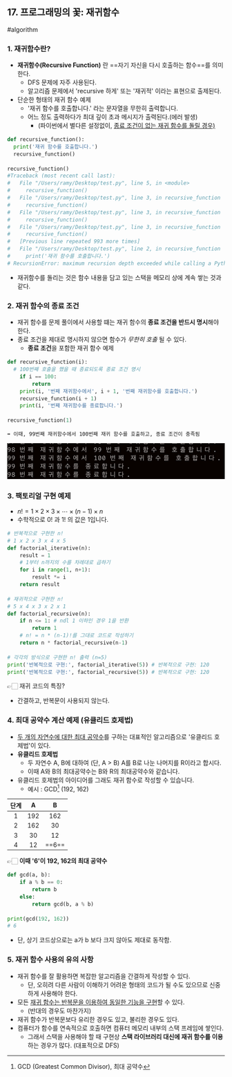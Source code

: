 ## 17. 프로그래밍의 꽃: 재귀함수
#algorithm 

### 1. 재귀함수란?

- **재귀함수(Recursive Function)** 란 ==자기 자신을 다시 호출하는 함수==를 의미한다.
  - DFS 문제에 자주 사용된다. 
  - 알고리즘 문제에서 'recursive 하게' 또는 '재귀적' 이라는 표현으로 출제된다.
- 단순한 형태의 재귀 함수 예제
  - '재귀 함수를 호출합니다.' 라는 문자열을 무한히 출력합니다.
  - 어느 정도 출력하다가 최대 깊이 초과 메시지가 출력된다.(에러 발생)
    - (파이썬에서 별다른 설정없이, <u>종료 조건이 없는 재귀 함수를 돌릴 경우)</u>

```python
def recursive_function():
  print('재귀 함수를 호출합니다.')
  recursive_function()
  
recursive_function()
#Traceback (most recent call last):
#   File "/Users/ramy/Desktop/test.py", line 5, in <module>
#     recursive_function()
#   File "/Users/ramy/Desktop/test.py", line 3, in recursive_function
#     recursive_function()
#   File "/Users/ramy/Desktop/test.py", line 3, in recursive_function
#     recursive_function()
#   File "/Users/ramy/Desktop/test.py", line 3, in recursive_function
#     recursive_function()
#   [Previous line repeated 993 more times]
#   File "/Users/ramy/Desktop/test.py", line 2, in recursive_function
#     print('재귀 함수를 호출합니다.')
# RecursionError: maximum recursion depth exceeded while calling a Python object

```
- 재귀함수를 돌리는 것은 함수 내용을 담고 있는 스택을 메모리 상에 계속 쌓는 것과 같다. 



### 2. 재귀 함수의 종료 조건

- 재귀 함수를 문제 풀이에서 사용할 떄는 재귀 함수의 **종료 조건을 반드시 명시**해야 한다.
- 종료 조건을 제대로 명시하지 않으면 함수가 *무한히 호출* 될 수 있다.
  - **종료 조건**을 포함한 재귀 함수 예제

```python
def recursive_function(i):
  # 100번째 호출을 했을 때 종료되도록 종료 조건 명시
	if i == 100:
		return
	print(i, '번째 재귀함수에서', i + 1, '번째 재귀함수를 호출합니다.')
	recursive_function(i + 1)
	print(i, '번째 재귀함수를 종료합니다.')
  
recursive_function(1)
```

    ➡️ 이때, 99번째 재귀함수에서 100번째 재귀 함수를 호출하고, 종료 조건이 충족됨
![](assets/17_recursive_function-img_1.png)


### 3. 팩토리얼 구현 예제

- $n! = 1 \times 2 \times 3 \times \cdots \times (n - 1) \times n$
- 수학적으로 $0!$ 과 $1!$ 의 값은 1입니다.

```python
# 반복적으로 구현한 n!
# 1 x 2 x 3 x 4 x 5
def factorial_iterative(n):
	result = 1
    # 1부터 n까지의 수를 차례대로 곱하기
    for i in range(1, n+1):
	    result *= i
    return result
  
# 재귀적으로 구현한 n!
# 5 x 4 x 3 x 2 x 1
def factorial_recursive(n):
    if n <= 1: # ndl 1 이하인 경우 1을 반환
	    return 1
    # n! = n * (n-1)!를 그대로 코드로 작성하기
    return n * factorial_recursive(n-1)
  
# 각각의 방식으로 구현한 n! 출력 (n=5)
print('반복적으로 구현:', factorial_iterative(5)) # 반복적으로 구현: 120
print('반복적으로 구현:', factorial_recursive(5)) # 반복적으로 구현: 120
```

  👉🏻 재귀 코드의 특징? 
  - 간결하고, 반복문이 사용되지 않는다. 


### 4. 최대 공약수 계산 예제 (유클리드 호제법)

- <u>두 개의 자연수에 대한 최대 공약수</u>를 구하는 대표적인 알고리즘으로 '유클리드 호제법'이 있다.
- **유클리드 호제법**
	- 두 자연수 A, B에 대하여 (단, A > B) A를 B로 나눈 나머지를 R이라고 합시다. 
	- 이때 A와 B의 최대공약수는 B와 R의 최대공약수와 같습니다. 
- 유클리드 호제법의 아이디어를 그래도 재귀 함수로 작성할 수 있습니다. 
	- 예시 : GCD[^GCD] (192, 162)

| 단계 |  A   |   B   |
| :--: | :--: | :---: |
|  1   | 192  |  162  |
|  2   | 162  |  30   |
|  3   |  30  |  12   |
|  4   |  12  | ==6== |
👉🏻 **이때 '6'이 192, 162의 최대 공약수**

```python
def gcd(a, b):
	if a % b == 0:
	    return b
	else:
	    return gcd(b, a % b)
  
print(gcd(192, 162))
# 6
```
- 단, 상기 코드상으로는 a가 b 보다 크지 않아도 제대로 동작함.


### 5. 재귀 함수 사용의 유의 사항

- 재귀 함수를 잘 활용하면 복잡한 알고리즘을 간결하게 작성할 수 있다. 
	- 단, 오히려 다른 사람이 이해하기 어려운 형태의 코드가 될 수도 있으므로 신중하게 사용해야 한다. 
- 모든 <u>재귀 함수는 반복문을 이용하여 동일한 기능을 구현</u>할 수 있다. 
	- (반대의 경우도 마찬가지)
- 재귀 함수가 반복문보다 유리한 경우도 있고, 불리한 경우도 있다. 
- 컴퓨터가 함수를 연속적으로 호출하면 컴퓨터 메모리 내부의 스택 프레임에 쌓인다.
	- 그래서 스택을 사용해야 할 때 구현상 **스택 라이브러리 대신에 재귀 함수를 이용** 하는 경우가 많다. (대표적으로 DFS) 


[^GCD]: GCD (Greatest Common Divisor), 최대 공약수